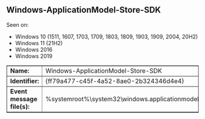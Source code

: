 ## Windows-ApplicationModel-Store-SDK

Seen on:
* Windows 10 (1511, 1607, 1703, 1709, 1803, 1809, 1903, 1909, 2004, 20H2)
* Windows 11 (21H2)
* Windows 2016
* Windows 2019

<table border="1" class="docutils">
  <tbody>
    <tr>
      <td><b>Name:</b></td>
      <td>Windows-ApplicationModel-Store-SDK</td>
    </tr>
    <tr>
      <td><b>Identifier:</b></td>
      <td>{ff79a477-c45f-4a52-8ae0-2b324346d4e4}</td>
    </tr>
    <tr>
      <td><b>Event message file(s):</b></td>
      <td>%systemroot%\system32\windows.applicationmodel.store.dll</td>
    </tr>
  </tbody>
</table>

&nbsp;

